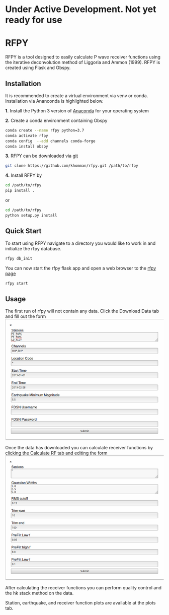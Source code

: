 # Under Active Development. Not yet ready for use
# RFPY
RFPY is a tool designed to easily calculate P wave receiver functions using the
iterative deconvolution method of Liggoria and Ammon (1999).  RFPY is created 
using Flask and Obspy.

## Installation
It is recommended to create a virtual environment via venv or conda. Installation
via Ananconda is highlighted below.

**1.** Install the Python 3 version of [Anaconda](https://www.anaconda.com/distribution/) for your operating system

**2.** Create a conda environment containing Obspy
```bash
conda create --name rfpy python=3.7
conda activate rfpy
conda config  --add channels conda-forge
conda install obspy
```
**3.** RFPY can be downloaded via [git](https://git-scm.com/book/en/v2/Getting-Started-Installing-Git)
```bash
git clone https://github.com/khomman/rfpy.git /path/to/rfpy
```
**4.** Install RFPY by
```bash
cd /path/to/rfpy
pip install .
```
or
```bash
cd /path/to/rfpy
python setup.py install
```

## Quick Start
To start using RFPY navigate to a directory you would like to work in and initialize the 
rfpy database.
```bash
rfpy db_init
```
You can now start the rfpy flask app and open a web browser to the [rfpy page](http://127.0.0.1:5000)
```bash
rfpy start
```

## Usage
The first run of rfpy will not contain any data.  Click the Download Data tab
and fill out the form
![dlform](img/DownloadDataForm.png)

Once the data has downloaded you can calculate receiver functions by clicking the Calculate RF tab and
editing the form
![rfform](img/CalcRFForm.png)

After calculating the receiver functions you can perform quality control and the hk stack method on the data.

Station, earthquake, and receiver function plots are available at the plots tab.

